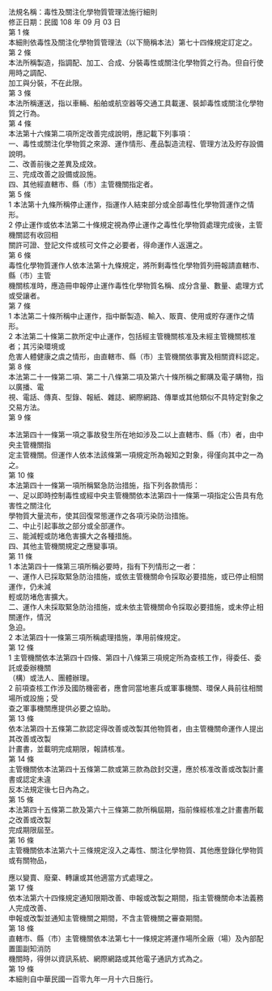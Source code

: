 法規名稱：毒性及關注化學物質管理法施行細則  
修正日期：民國 108 年 09 月 03 日  
第 1 條  
本細則依毒性及關注化學物質管理法（以下簡稱本法）第七十四條規定訂定之。  
第 2 條  
本法所稱製造，指調配、加工、合成、分裝毒性或關注化學物質之行為。但自行使用時之調配、  
加工與分裝，不在此限。  
第 3 條  
本法所稱運送，指以車輛、船舶或航空器等交通工具載運、裝卸毒性或關注化學物質之行為。  
第 4 條  
本法第十六條第二項所定改善完成說明，應記載下列事項：  
一、毒性或關注化學物質之來源、運作情形、產品製造流程、管理方法及貯存設備說明。  
二、改善前後之差異及成效。  
三、完成改善之設備或設施。  
四、其他經直轄市、縣（市）主管機關指定者。  
第 5 條  
1 本法第十九條所稱停止運作，指運作人結束部分或全部毒性化學物質運作之情形。  
2 停止運作或依本法第二十條規定視為停止運作之毒性化學物質處理完成後，主管機關認有收回相  
關許可證、登記文件或核可文件之必要者，得命運作人返還之。  
第 6 條  
毒性化學物質運作人依本法第十九條規定，將所剩毒性化學物質列冊報請直轄市、縣（市）主管  
機關核准時，應造冊申報停止運作毒性化學物質名稱、成分含量、數量、處理方式或受讓者。  
第 7 條  
1 本法第二十條所稱中止運作，指中斷製造、輸入、販賣、使用或貯存運作之情形。  
2 本法第二十條第二款所定中止運作，包括經主管機關核准及未經主管機關核准者；其污染環境或  
危害人體健康之虞之情形，由直轄市、縣（市）主管機關依事實及相關資料認定。  
第 8 條  
本法第二十一條第二項、第二十八條第二項及第六十條所稱之郵購及電子購物，指以廣播、電  
視、電話、傳真、型錄、報紙、雜誌、網際網路、傳單或其他類似不具特定對象之交易方法。  
第 9 條  


本法第四十一條第一項之事故發生所在地如涉及二以上直轄市、縣（市）者，由中央主管機關指  
定主管機關。但運作人依本法該條第一項規定所為報知之對象，得僅向其中之一為之。  
第 10 條  
本法第四十一條第一項所稱緊急防治措施，指下列各款情形：  
一、足以即時控制毒性或經中央主管機關依本法第四十一條第一項指定公告具有危害性之關注化  
學物質大量流布，使其回復常態運作之各項污染防治措施。  
二、中止引起事故之部分或全部運作。  
三、能減輕或防堵危害擴大之各種措施。  
四、其他主管機關規定之應變事項。  
第 11 條  
1 本法第四十一條第三項所稱必要時，指有下列情形之一者：  
一、運作人已採取緊急防治措施，或依主管機關命令採取必要措施，或已停止相關運作，仍未減  
輕或防堵危害擴大。  
二、運作人未採取緊急防治措施，或未依主管機關命令採取必要措施，或未停止相關運作，情況  
急迫。  
2 本法第四十一條第三項所稱處理措施，準用前條規定。  
第 12 條  
1 主管機關依本法第四十四條、第四十八條第三項規定所為查核工作，得委任、委託或委辦機關  
（構）或法人、團體辦理。  
2 前項查核工作涉及國防機密者，應會同當地憲兵或軍事機關、環保人員前往相關場所或設施；受  
查之軍事機關應提供必要之協助。  
第 13 條  
依本法第四十五條第二款認定得改善或改製其他物質者，由主管機關命運作人提出其改善或改製  
計畫書，並載明完成期限，報請核准。  
第 14 條  
主管機關依本法第四十五條第二款或第三款為啟封交還，應於核准改善或改製計畫書或認定未違  
反本法規定後七日內為之。  
第 15 條  
本法第四十五條第二款及第六十三條第二款所稱屆期，指前條經核准之計畫書所載之改善或改製  
完成期限屆至。  
第 16 條  
主管機關依本法第六十三條規定沒入之毒性、關注化學物質、其他應登錄化學物質或有關物品，  


應以變賣、廢棄、轉讓或其他適當方式處理之。  
第 17 條  
依本法第六十四條規定通知限期改善、申報或改製之期間，指主管機關命本法義務人完成改善、  
申報或改製並通知主管機關之期間，不含主管機關之審查期間。  
第 18 條  
直轄市、縣（市）主管機關依本法第七十一條規定將運作場所全廠（場）及內部配置圖副知消防  
機關時，得併以資訊系統、網際網路或其他電子通訊方式為之。  
第 19 條  
本細則自中華民國一百零九年一月十六日施行。  


